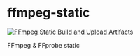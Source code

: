 # ffmpeg-static
[![FFmpeg Static Build and Upload Artifacts](https://github.com/HiWay-Media/ffmpeg-static/actions/workflows/build-ffmpeg.yml/badge.svg)](https://github.com/HiWay-Media/ffmpeg-static/actions/workflows/build-ffmpeg.yml)

FFmpeg &amp; FFprobe static
